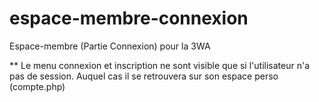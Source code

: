 # espace-membre-connexion
Espace-membre (Partie Connexion) pour la 3WA

** Le menu connexion et inscription ne sont visible que si l'utilisateur n'a pas de session. Auquel cas il se retrouvera sur son espace perso (compte.php)

<img src="http://puu.sh/tJnUR/3954d1e54a.png" alt="">